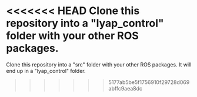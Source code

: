<<<<<<< HEAD
Clone this repository into a "lyap_control" folder with your other ROS packages.
=======
Clone this repository into a "src" folder with your other ROS packages. It will end up in a "lyap_control" folder.
>>>>>>> 5177ab5be5f1756910f29728d069abffc9aea8dc
